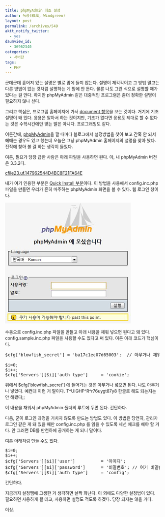 ```yaml
---
title: phpMyAdmin 최초 설정
author: 녹풍(綠風, Windgreen)
layout: post
permalink: /archives/549
aktt_notify_twitter:
  - yes
daumview_id:
  - 36962340
categories:
  - 서버단
tags:
  - PHP
---
```

군데군데 흩어져 있는 설명은 별로 맘에 들지 않는다. 설명이 제각각이고 그 방법 말고는 다른 방법이 없는 것처럼 설명하는 게 맘에 안 든다. 물론 나도 그런 식으로 설명할 때가 있다는 걸 안다. 하지만 phpMyAdmin 같은 대중적인 프로그램은 좀더 정확한 설명이 필요하지 않나 싶다.

그리고 핵심은, 프로그램 홈페이지에 가서 <a href="http://www.phpmyadmin.net/documentation/" target="_blank">document 항목</a>을 보는 것이다. 거기에 기초 설명이 돼 있다. 응용은 알아서 하는 것이지만, 기초가 없다면 응용도 제대로 할 수 없다는 것은 수학시간에만 맞는 말은 아니다. 프로그래밍도 같다.

여튼간에, <a href="http://www.phpmyadmin.net/" target="_blank">phpMyAdmin</a>을 깔 때마다 블로그에서 설정방법을 찾아 보고 간혹 안 되서 헤매는 경우도 있고 했는데 오늘은 그냥 phpMyAdmin 홈페이지의 설명을 찾아 봤다. 진작에 찾아 볼 걸 하는 생각이 들었다. 

여튼, 필요가 당장 급한 사람은 아래 파일을 사용하면 된다. 아, 내 phpMyAdmin 버전은 3.3.2다.

<a href="/uploads/legacy/old-images/1/cfile23.uf.147962544D4BC8F21FA64E" class="aligncenter" />cfile23.uf.147962544D4BC8F21FA64E</a>

내가 여기 인용한 부분은 <a href="http://www.phpmyadmin.net/documentation/#quick_install" target="_blank">Quick Install 부분</a>이다. 이 방법을 사용해서 config.inc.php 파일을 만들면 우리가 흔히 마주하는 phpMyAdmin 화면을 볼 수 있다. 웹 로그인 창이다.

<img src="/uploads/legacy/old-images/1/cfile29.uf.142A68484D4BC8F2299277.jpg" class="aligncenter" width="409" height="393" alt="" />

수동으로 config.inc.php 파일을 만들고 아래 내용을 채워 넣으면 된다고 돼 있다. config.sample.inc.php 파일을 사용할 수도 있다고 써 있다. 여튼 아래 코드가 핵심이다.

<pre class="brush:php">$cfg[&#039;blowfish_secret&#039;] = &#039;ba17c1ec07d65003&#039;;  // 아무거나 채워 넣으면 된다.

$i=0;
$i++;
$cfg[&#039;Servers&#039;][$i][&#039;auth_type&#039;]     = &#039;cookie&#039;;
</pre>

위에서 $cfg['blowfish_secret'] 에 들어가는 것은 아무거나 넣으면 된다. 나도 아무거나 넣었다. 예컨대 이런 거 말이다. T^UIGHF^R^r76uygt87y8 한글로 해도 되는지는 안 해봤다;;

이 내용을 채워서 phpMyAdmin 폴더의 루트에 두면 된다. 간단하다.

다음, 굳이 로그인 과정을 거치지 않도록 만드는 방법도 있다. 이 방법은 당연히, 관리자 로그인 같은 게 돼 있을 때만 config.inc.php 를 읽을 수 있도록 세션 체크를 해야 할 거다. 안 그러면 DB를 만천하에 공개하는 게 되니 말이다.

여튼 아래처럼 만들 수도 있다.

<pre class="brush:php">$i=0;
$i++;
$cfg[&#039;Servers&#039;][$i][&#039;user&#039;]          = &#039;아이디&#039;;
$cfg[&#039;Servers&#039;][$i][&#039;password&#039;]      = &#039;비밀번호&#039;; // 여기 비밀번호를 넣어라
$cfg[&#039;Servers&#039;][$i][&#039;auth_type&#039;]     = &#039;config&#039;;
</pre>

간단하다.

지금까지 설정땜에 고생한 거 생각하면 살짝 화난다. 이 외에도 다양한 설정법이 있다. 필요하면 사용하게 될 테고, 사용하면 설명도 적도록 하겠다. 당장 되지는 않을 거다.

이상.